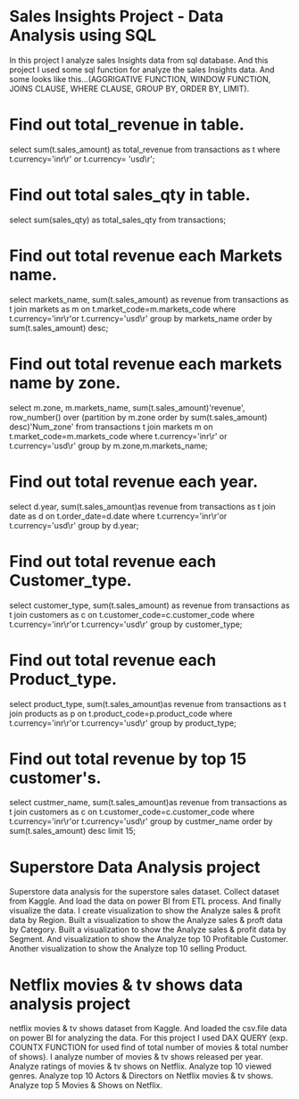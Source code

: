 # Sales Insights Project - Data Analysis using SQL
In this project I analyze sales Insights data from sql database. And this project I used some sql function for analyze the sales Insights data. And some looks like this...(AGGRIGATIVE FUNCTION, WINDOW FUNCTION, JOINS CLAUSE, WHERE CLAUSE, GROUP BY, ORDER BY, LIMIT).  

  # Find out total_revenue in table.
select sum(t.sales_amount) as total_revenue from transactions as t where t.currency='inr\r' or t.currency= 'usd\r';

  # Find out total sales_qty in table.
select sum(sales_qty) as total_sales_qty from transactions;

  # Find out total revenue each Markets name.
select markets_name, sum(t.sales_amount) as revenue from transactions as t
 join markets as m on t.market_code=m.markets_code
 where t.currency='inr\r'or t.currency='usd\r' group by markets_name order by sum(t.sales_amount) desc;
 
 # Find out total revenue each markets name by zone.
select m.zone, m.markets_name, sum(t.sales_amount)'revenue',
 row_number() over (partition by m.zone order by sum(t.sales_amount) desc)'Num_zone' from transactions t
 join markets m on t.market_code=m.markets_code
 where t.currency='inr\r' or t.currency='usd\r' group by m.zone,m.markets_name;

  # Find out total revenue each year.
 select d.year, sum(t.sales_amount)as revenue from transactions as t
  join date as d on t.order_date=d.date
  where t.currency='inr\r'or t.currency='usd\r' group by d.year;

  # Find out total revenue each Customer_type.
select customer_type, sum(t.sales_amount) as revenue from transactions as t
 join customers as c on t.customer_code=c.customer_code
 where t.currency='inr\r'or t.currency='usd\r' group by customer_type;

  # Find out total revenue each Product_type.
select product_type, sum(t.sales_amount)as revenue from transactions as t
 join products as p on t.product_code=p.product_code
 where t.currency='inr\r'or t.currency='usd\r' group by product_type;

  # Find out total revenue by top 15 customer's. 
select custmer_name, sum(t.sales_amount)as revenue from transactions as t
 join customers as c on t.customer_code=c.customer_code
 where t.currency='inr\r'or t.currency='usd\r'
 group by custmer_name order by sum(t.sales_amount) desc limit 15;

# Superstore Data Analysis project
Superstore data analysis for the superstore sales dataset. Collect dataset from Kaggle. And load the data on power BI from ETL process. And finally visualize the data.
I create visualization to show the Analyze sales & profit data by Region.
Built a visualization to show the Analyze sales & proft data by Category.
Built a visualization to show the Analyze sales & profit data by Segment.
And visualization to show the Analyze top 10 Profitable Customer.
Another visualization to show the Analyze top 10 selling Product.

# Netflix movies & tv shows data analysis project
netflix movies & tv shows dataset from Kaggle. And loaded the csv.file data on power BI for analyzing the data. For this project I used DAX QUERY (exp. COUNTX FUNCTION for used find of total number of movies & total number of shows).
I analyze number of movies & tv shows released per year.
Analyze ratings of movies & tv shows on Netflix.
Analyze top 10 viewed genres.
Analyze top 10 Actors & Directors on Netflix movies & tv shows.
Analyze top 5 Movies & Shows on Netflix.
